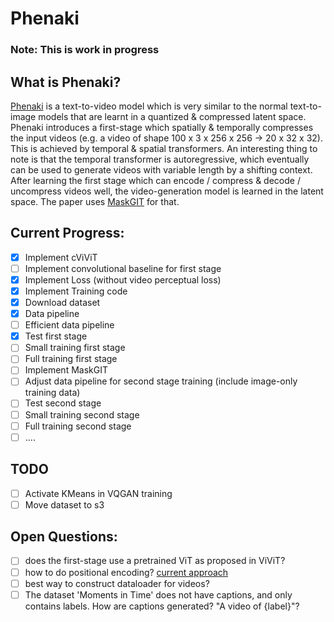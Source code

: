 # Phenaki
### Note: This is work in progress
## What is Phenaki?
[Phenaki](https://openreview.net/pdf?id=vOEXS39nOF) is a text-to-video model which is very similar to the normal text-to-image models that are learnt in a quantized & compressed latent space. Phenaki introduces a first-stage which spatially & temporally compresses the input videos (e.g. a video of shape 100 x 3 x 256 x 256 -> 20 x 32 x 32). This is achieved by temporal & spatial transformers. An interesting thing to note is that the temporal transformer is autoregressive, which eventually can be used to generate videos with variable length by a shifting context. After learning the first stage which can encode / compress & decode / uncompress videos well, the video-generation model is learned in the latent space. The paper uses [MaskGIT](https://arxiv.org/pdf/2202.04200) for that.

## Current Progress:
- [x] Implement cViViT
- [ ] Implement convolutional baseline for first stage
- [x] Implement Loss (without video perceptual loss)
- [x] Implement Training code
- [x] Download dataset
- [x] Data pipeline
- [ ] Efficient data pipeline
- [x] Test first stage
- [ ] Small training first stage
- [ ] Full training first stage
- [ ] Implement MaskGIT
- [ ] Adjust data pipeline for second stage training (include image-only training data)
- [ ] Test second stage
- [ ] Small training second stage
- [ ] Full training second stage
- [ ] ....

## TODO
- [ ] Activate KMeans in VQGAN training
- [ ] Move dataset to s3

## Open Questions:
- [ ] does the first-stage use a pretrained ViT as proposed in ViViT?
- [ ] how to do positional encoding? [current approach](https://github.com/LAION-AI/phenaki/blob/main/vivq.py#L41)
- [ ] best way to construct dataloader for videos?
- [ ] The dataset 'Moments in Time' does not have captions, and only contains labels. How are captions generated? "A video of {label}"?
